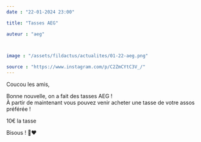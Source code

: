 ```yaml
---
date : "22-01-2024 23:00"

title: "Tasses AEG"

auteur : "aeg"

 

image : "/assets/fildactus/actualites/01-22-aeg.png"

source : "https://www.instagram.com/p/C2ZmCYtC3V_/"
---
```


Coucou les amis,

Bonne nouvelle, on a fait des tasses AEG !  
À partir de maintenant vous pouvez venir acheter une tasse de votre assos préférée !

10€ la tasse

Bisous ! 🔨❤️